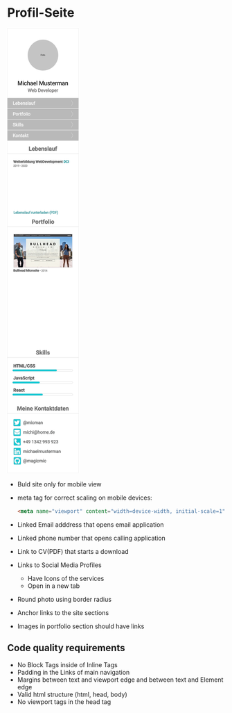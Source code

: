 # Profil-Seite

![layout](drafts/page.png "Portfolio Site")

- Buld site only for mobile view
- meta tag for correct scaling on mobile devices:
  ```html
  <meta name="viewport" content="width=device-width, initial-scale=1">
  ```
- Linked Email adddress that opens email application
- Linked phone number that opens calling application
- Link to CV(PDF) that starts a download
- Links to Social Media Profiles
  - Have Icons of the services
  - Open in a new tab
  
- Round photo using border radius
- Anchor links to the site sections
- Images in portfolio section should have links

## Code quality requirements
- No Block Tags inside of Inline Tags
- Padding in the Links of main navigation
- Margins between text and viewport edge and between text and Element edge
- Valid html structure (html, head, body)
- No viewport tags in the head tag
